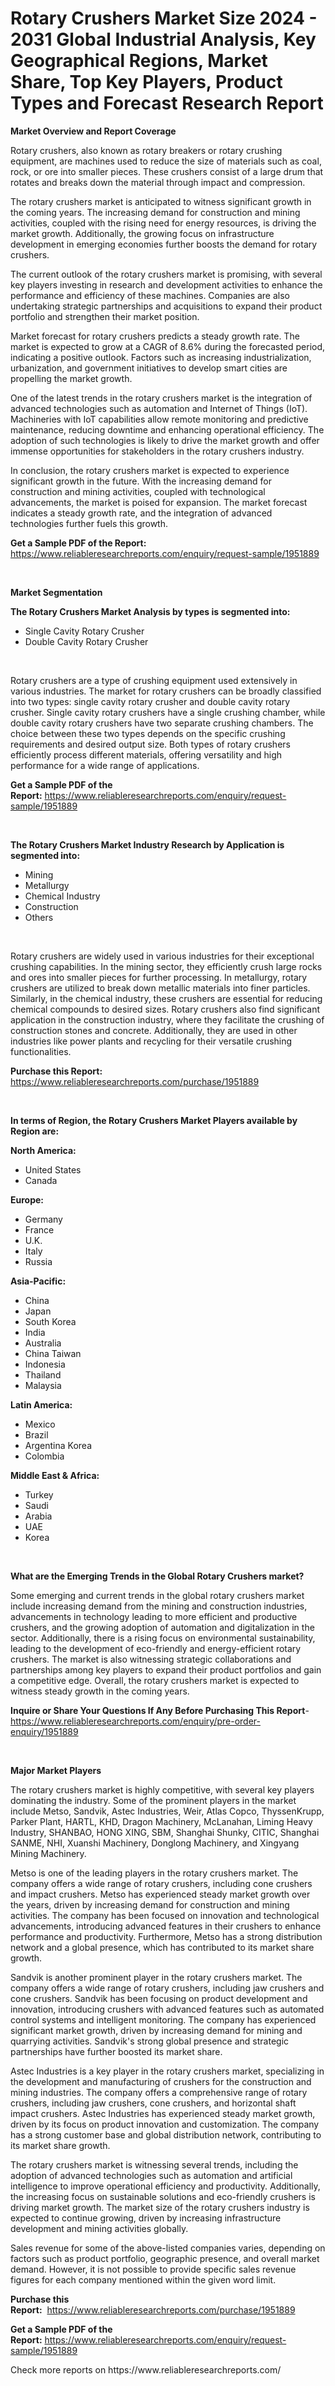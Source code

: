 <p><h1>Rotary Crushers Market Size 2024 - 2031 Global Industrial Analysis, Key Geographical Regions, Market Share, Top Key Players, Product Types and Forecast Research Report</h1></p><p><strong>Market Overview and Report Coverage</strong></p>
<p><p>Rotary crushers, also known as rotary breakers or rotary crushing equipment, are machines used to reduce the size of materials such as coal, rock, or ore into smaller pieces. These crushers consist of a large drum that rotates and breaks down the material through impact and compression.</p><p>The rotary crushers market is anticipated to witness significant growth in the coming years. The increasing demand for construction and mining activities, coupled with the rising need for energy resources, is driving the market growth. Additionally, the growing focus on infrastructure development in emerging economies further boosts the demand for rotary crushers.</p><p>The current outlook of the rotary crushers market is promising, with several key players investing in research and development activities to enhance the performance and efficiency of these machines. Companies are also undertaking strategic partnerships and acquisitions to expand their product portfolio and strengthen their market position.</p><p>Market forecast for rotary crushers predicts a steady growth rate. The market is expected to grow at a CAGR of 8.6% during the forecasted period, indicating a positive outlook. Factors such as increasing industrialization, urbanization, and government initiatives to develop smart cities are propelling the market growth.</p><p>One of the latest trends in the rotary crushers market is the integration of advanced technologies such as automation and Internet of Things (IoT). Machineries with IoT capabilities allow remote monitoring and predictive maintenance, reducing downtime and enhancing operational efficiency. The adoption of such technologies is likely to drive the market growth and offer immense opportunities for stakeholders in the rotary crushers industry.</p><p>In conclusion, the rotary crushers market is expected to experience significant growth in the future. With the increasing demand for construction and mining activities, coupled with technological advancements, the market is poised for expansion. The market forecast indicates a steady growth rate, and the integration of advanced technologies further fuels this growth.</p></p>
<p><strong>Get a Sample PDF of the Report:</strong> <a href="https://www.reliableresearchreports.com/enquiry/request-sample/1951889">https://www.reliableresearchreports.com/enquiry/request-sample/1951889</a></p>
<p>&nbsp;</p>
<p><strong>Market Segmentation</strong></p>
<p><strong>The Rotary Crushers Market Analysis by types is segmented into:</strong></p>
<p><ul><li>Single Cavity Rotary Crusher</li><li>Double Cavity Rotary Crusher</li></ul></p>
<p>&nbsp;</p>
<p><p>Rotary crushers are a type of crushing equipment used extensively in various industries. The market for rotary crushers can be broadly classified into two types: single cavity rotary crusher and double cavity rotary crusher. Single cavity rotary crushers have a single crushing chamber, while double cavity rotary crushers have two separate crushing chambers. The choice between these two types depends on the specific crushing requirements and desired output size. Both types of rotary crushers efficiently process different materials, offering versatility and high performance for a wide range of applications.</p></p>
<p><strong>Get a Sample PDF of the Report:</strong>&nbsp;<a href="https://www.reliableresearchreports.com/enquiry/request-sample/1951889">https://www.reliableresearchreports.com/enquiry/request-sample/1951889</a></p>
<p>&nbsp;</p>
<p><strong>The Rotary Crushers Market Industry Research by Application is segmented into:</strong></p>
<p><ul><li>Mining</li><li>Metallurgy</li><li>Chemical Industry</li><li>Construction</li><li>Others</li></ul></p>
<p>&nbsp;</p>
<p><p>Rotary crushers are widely used in various industries for their exceptional crushing capabilities. In the mining sector, they efficiently crush large rocks and ores into smaller pieces for further processing. In metallurgy, rotary crushers are utilized to break down metallic materials into finer particles. Similarly, in the chemical industry, these crushers are essential for reducing chemical compounds to desired sizes. Rotary crushers also find significant application in the construction industry, where they facilitate the crushing of construction stones and concrete. Additionally, they are used in other industries like power plants and recycling for their versatile crushing functionalities.</p></p>
<p><strong>Purchase this Report:</strong>&nbsp; <a href="https://www.reliableresearchreports.com/purchase/1951889">https://www.reliableresearchreports.com/purchase/1951889</a></p>
<p>&nbsp;</p>
<p><strong>In terms of Region, the Rotary Crushers Market Players available by Region are:</strong></p>
<p>
    <p> <strong> North America: </strong>
        <ul>
            <li>United States</li>
            <li>Canada</li>
        </ul>
        </p> 
    <p> <strong> Europe: </strong>
        <ul>
            <li>Germany</li>
            <li>France</li>
            <li>U.K.</li>
            <li>Italy</li>
            <li>Russia</li>
        </ul>
        </p> 
    <p> <strong> Asia-Pacific: </strong>
        <ul>
            <li>China</li>
            <li>Japan</li>
            <li>South Korea</li>
            <li>India</li>
            <li>Australia</li>
            <li>China Taiwan</li>
            <li>Indonesia</li>
            <li>Thailand</li>
            <li>Malaysia</li>
        </ul>
        </p> 
    <p> <strong> Latin America: </strong>
        <ul>
            <li>Mexico</li>
            <li>Brazil</li>
            <li>Argentina Korea</li>
            <li>Colombia</li>
        </ul>
        </p> 
    <p> <strong> Middle East & Africa: </strong>
        <ul>
            <li>Turkey</li>
            <li>Saudi</li>
            <li>Arabia</li>
            <li>UAE</li>
            <li>Korea</li>
        </ul>
    </p>
    </p>
<p>&nbsp;</p>
<p><strong>What are the Emerging Trends in the Global Rotary Crushers market?</strong></p>
<p><p>Some emerging and current trends in the global rotary crushers market include increasing demand from the mining and construction industries, advancements in technology leading to more efficient and productive crushers, and the growing adoption of automation and digitalization in the sector. Additionally, there is a rising focus on environmental sustainability, leading to the development of eco-friendly and energy-efficient rotary crushers. The market is also witnessing strategic collaborations and partnerships among key players to expand their product portfolios and gain a competitive edge. Overall, the rotary crushers market is expected to witness steady growth in the coming years.</p></p>
<p><strong>Inquire or Share Your Questions If Any Before Purchasing This Report</strong>- <a href="https://www.reliableresearchreports.com/enquiry/pre-order-enquiry/1951889">https://www.reliableresearchreports.com/enquiry/pre-order-enquiry/1951889</a></p>
<p>&nbsp;</p>
<p><strong>Major Market Players</strong></p>
<p><p>The rotary crushers market is highly competitive, with several key players dominating the industry. Some of the prominent players in the market include Metso, Sandvik, Astec Industries, Weir, Atlas Copco, ThyssenKrupp, Parker Plant, HARTL, KHD, Dragon Machinery, McLanahan, Liming Heavy Industry, SHANBAO, HONG XING, SBM, Shanghai Shunky, CITIC, Shanghai SANME, NHI, Xuanshi Machinery, Donglong Machinery, and Xingyang Mining Machinery.</p><p>Metso is one of the leading players in the rotary crushers market. The company offers a wide range of rotary crushers, including cone crushers and impact crushers. Metso has experienced steady market growth over the years, driven by increasing demand for construction and mining activities. The company has been focused on innovation and technological advancements, introducing advanced features in their crushers to enhance performance and productivity. Furthermore, Metso has a strong distribution network and a global presence, which has contributed to its market share growth.</p><p>Sandvik is another prominent player in the rotary crushers market. The company offers a wide range of rotary crushers, including jaw crushers and cone crushers. Sandvik has been focusing on product development and innovation, introducing crushers with advanced features such as automated control systems and intelligent monitoring. The company has experienced significant market growth, driven by increasing demand for mining and quarrying activities. Sandvik's strong global presence and strategic partnerships have further boosted its market share.</p><p>Astec Industries is a key player in the rotary crushers market, specializing in the development and manufacturing of crushers for the construction and mining industries. The company offers a comprehensive range of rotary crushers, including jaw crushers, cone crushers, and horizontal shaft impact crushers. Astec Industries has experienced steady market growth, driven by its focus on product innovation and customization. The company has a strong customer base and global distribution network, contributing to its market share growth.</p><p>The rotary crushers market is witnessing several trends, including the adoption of advanced technologies such as automation and artificial intelligence to improve operational efficiency and productivity. Additionally, the increasing focus on sustainable solutions and eco-friendly crushers is driving market growth. The market size of the rotary crushers industry is expected to continue growing, driven by increasing infrastructure development and mining activities globally.</p><p>Sales revenue for some of the above-listed companies varies, depending on factors such as product portfolio, geographic presence, and overall market demand. However, it is not possible to provide specific sales revenue figures for each company mentioned within the given word limit.</p></p>
<p><strong>Purchase this Report:</strong>&nbsp;&nbsp;<a href="https://www.reliableresearchreports.com/purchase/1951889">https://www.reliableresearchreports.com/purchase/1951889</a></p>
<p></p>
<p><strong>Get a Sample PDF of the Report:</strong>&nbsp;<a href="https://www.reliableresearchreports.com/enquiry/request-sample/1951889">https://www.reliableresearchreports.com/enquiry/request-sample/1951889</a></p>
<p>Check more reports on https://www.reliableresearchreports.com/</p>
